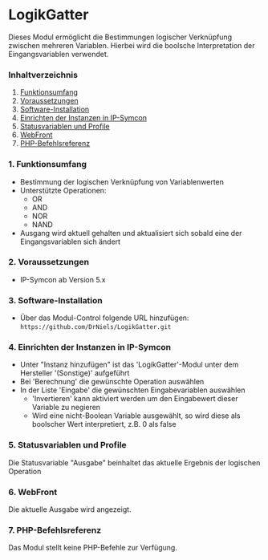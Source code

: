 # LogikGatter

Dieses Modul ermöglicht die Bestimmungen logischer Verknüpfung zwischen mehreren Variablen. Hierbei wird die boolsche Interpretation der Eingangsvariablen verwendet. 

### Inhaltverzeichnis

1. [Funktionsumfang](#1-funktionsumfang)
2. [Voraussetzungen](#2-voraussetzungen)
3. [Software-Installation](#3-software-installation)
4. [Einrichten der Instanzen in IP-Symcon](#4-einrichten-der-instanzen-in-ip-symcon)
5. [Statusvariablen und Profile](#5-statusvariablen-und-profile)
6. [WebFront](#6-webfront)
7. [PHP-Befehlsreferenz](#7-php-befehlsreferenz)

### 1. Funktionsumfang

* Bestimmung der logischen Verknüpfung von Variablenwerten
* Unterstützte Operationen:
  * OR
  * AND
  * NOR
  * NAND
* Ausgang wird aktuell gehalten und aktualisiert sich sobald eine der Eingangsvariablen sich ändert

### 2. Voraussetzungen

- IP-Symcon ab Version 5.x

### 3. Software-Installation

- Über das Modul-Control folgende URL hinzufügen: `https://github.com/DrNiels/LogikGatter.git`

### 4. Einrichten der Instanzen in IP-Symcon

- Unter "Instanz hinzufügen" ist das 'LogikGatter'-Modul unter dem Hersteller '(Sonstige)' aufgeführt
- Bei 'Berechnung' die gewünschte Operation auswählen
- In der Liste 'Eingabe' die gewünschten Eingabevariablen auswählen
  - 'Invertieren' kann aktiviert werden um den Eingabewert dieser Variable zu negieren
  - Wird eine nicht-Boolean Variable ausgewählt, so wird diese als boolscher Wert interpretiert, z.B. 0 als false

### 5. Statusvariablen und Profile

Die Statusvariable "Ausgabe" beinhaltet das aktuelle Ergebnis der logischen Operation

### 6. WebFront

Die aktuelle Ausgabe wird angezeigt.

### 7. PHP-Befehlsreferenz

Das Modul stellt keine PHP-Befehle zur Verfügung.